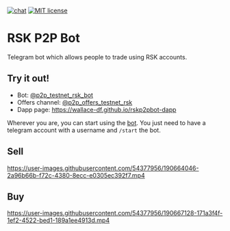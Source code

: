 

[![chat](https://img.shields.io/badge/chat-telegram-%2326A5E4)](https://t.me/rsktestbot) [![MIT license](https://img.shields.io/badge/license-MIT-brightgreen)](./LICENSE)
# RSK P2P Bot
Telegram bot which allows people to trade using RSK accounts.

## Try it out!
* Bot: [@p2p_testnet_rsk_bot](https://t.me/p2p_testnet_rsk_bot)
* Offers channel: [@p2p_offers_testnet_rsk](https://t.me/+V_oKMrHNAJI5NzZh)
* Dapp page:  https://wallace-df.github.io/rskp2pbot-dapp

Wherever you are, you can start using the [bot](https://t.me/rsktestbot). You just need to have a telegram account with a username and `/start` the bot.

## Sell

https://user-images.githubusercontent.com/54377956/190664046-2a96b66b-f72c-4380-8ecc-e0305ec392f7.mp4



## Buy


https://user-images.githubusercontent.com/54377956/190667128-171a3f4f-1ef2-4522-bed1-189a1ee4913d.mp4

